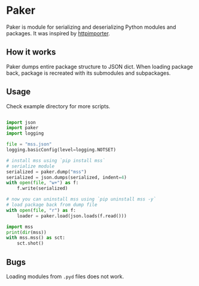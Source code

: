 # Paker
Paker is module for serializing and deserializing Python modules and packages. 
It was inspired by [httpimporter](https://github.com/operatorequals/httpimport).

## How it works
Paker dumps entire package structure to JSON dict. 
When loading package back, package is recreated with its submodules and subpackages.


## Usage
Check example directory for more scripts.

```python

import json
import paker
import logging

file = "mss.json"
logging.basicConfig(level=logging.NOTSET)

# install mss using `pip install mss`
# serialize module
serialized = paker.dump("mss")
serialized = json.dumps(serialized, indent=4)
with open(file, "w+") as f:
    f.write(serialized)

# now you can uninstall mss using `pip uninstall mss -y`
# load package back from dump file
with open(file, "r") as f:
    loader = paker.load(json.loads(f.read()))

import mss
print(dir(mss))
with mss.mss() as sct:
    sct.shot()

```

## Bugs

Loading modules from `.pyd` files does not work.
